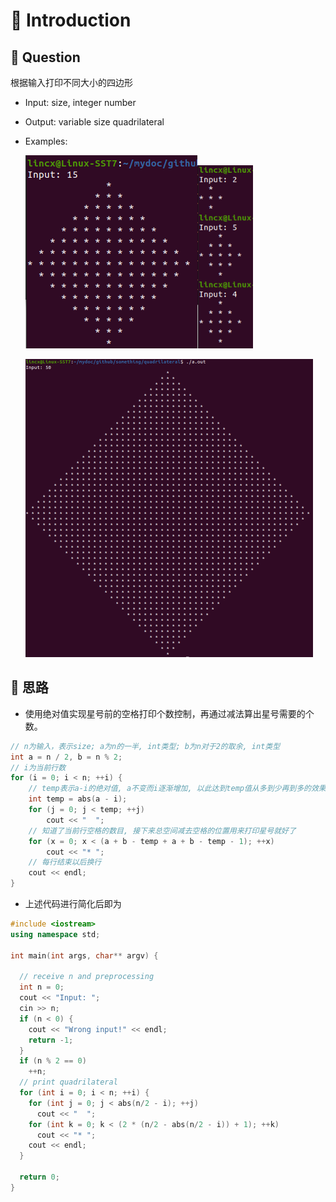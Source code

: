 

# 📕 Introduction

## 🤔 Question

根据输入打印不同大小的四边形

* Input: size, integer number

* Output: variable size quadrilateral

* Examples:

  ![ex01](./example01.png)<img src="./example02.png" alt="ex02" style="zoom:85%;" />
  
  <img src="./example03.png" alt="ex03" style="zoom:50%;" />



## 🧐 思路

* 使用绝对值实现星号前的空格打印个数控制，再通过减法算出星号需要的个数。

```c++
// n为输入，表示size; a为n的一半, int类型; b为n对于2的取余, int类型
int a = n / 2, b = n % 2;
// i为当前行数
for (i = 0; i < n; ++i) {
    // temp表示a-i的绝对值, a不变而i逐渐增加, 以此达到temp值从多到少再到多的效果。
    int temp = abs(a - i);
    for (j = 0; j < temp; ++j)
        cout << "  ";
    // 知道了当前行空格的数目, 接下来总空间减去空格的位置用来打印星号就好了
    for (x = 0; x < (a + b - temp + a + b - temp - 1); ++x)
        cout << "* ";
    // 每行结束以后换行
    cout << endl;
}
```

* 上述代码进行简化后即为

```c++
#include <iostream>
using namespace std;

int main(int args, char** argv) {

  // receive n and preprocessing
  int n = 0;
  cout << "Input: ";
  cin >> n;
  if (n < 0) {
    cout << "Wrong input!" << endl;
    return -1;
  }
  if (n % 2 == 0)
    ++n;
  // print quadrilateral
  for (int i = 0; i < n; ++i) {
    for (int j = 0; j < abs(n/2 - i); ++j)
      cout << "  ";
    for (int k = 0; k < (2 * (n/2 - abs(n/2 - i)) + 1); ++k)
      cout << "* ";
    cout << endl;
  }

  return 0;
}
```

